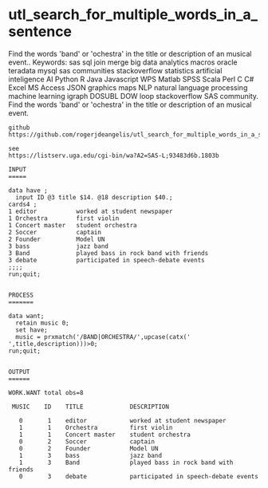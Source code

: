 # utl_search_for_multiple_words_in_a_sentence
Find the words 'band' or 'ochestra' in the title or description of an musical event..  Keywords: sas sql join merge big data analytics macros oracle teradata mysql sas communities stackoverflow statistics artificial inteligence AI Python R Java Javascript WPS Matlab SPSS Scala Perl C C# Excel MS Access JSON graphics maps NLP natural language processing machine learning igraph DOSUBL DOW loop stackoverflow SAS community.
    Find the words 'band' or 'ochestra' in the title or description of an musical event.

    github
    https://github.com/rogerjdeangelis/utl_search_for_multiple_words_in_a_sentence

    see
    https://listserv.uga.edu/cgi-bin/wa?A2=SAS-L;93483d6b.1803b

    INPUT
    =====

    data have ;
      input ID @3 title $14. @18 description $40.;
    cards4 ;
    1 editor           worked at student newspaper
    1 Orchestra        first violin
    1 Concert master   student orchestra
    2 Soccer           captain
    2 Founder          Model UN
    3 bass             jazz band
    3 Band             played bass in rock band with friends
    3 debate           participated in speech-debate events
    ;;;;
    run;quit;


    PROCESS
    =======

    data want;
      retain music 0;
      set have;
      music = prxmatch('/BAND|ORCHESTRA/',upcase(catx(' ',title,description)))>0;
    run;quit;


    OUTPUT
    ======

    WORK.WANT total obs=8

     MUSIC    ID    TITLE             DESCRIPTION

       0       1    editor            worked at student newspaper
       1       1    Orchestra         first violin
       1       1    Concert master    student orchestra
       0       2    Soccer            captain
       0       2    Founder           Model UN
       1       3    bass              jazz band
       1       3    Band              played bass in rock band with friends
       0       3    debate            participated in speech-debate events


